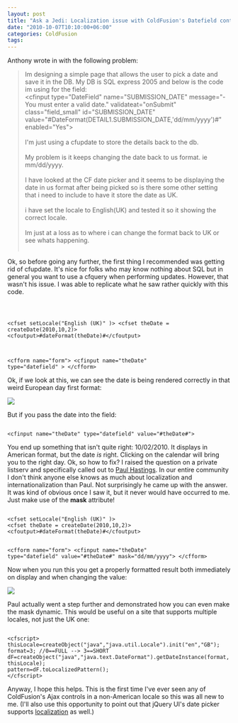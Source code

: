 ```yaml
---
layout: post
title: "Ask a Jedi: Localization issue with ColdFusion's Datefield control"
date: "2010-10-07T10:10:00+06:00"
categories: ColdFusion 
tags: 
---
```


Anthony wrote in with the following problem:

<p/>

<blockquote>
Im designing a simple page that allows the user to pick a date and save it in the DB.
My DB is SQL express 2005 and below is the code im using for the field:<br/>
&lt;cfinput type="DateField" name="SUBMISSION_DATE" message="- You must enter a valid date." validateat="onSubmit" class="field_small" id="SUBMISSION_DATE" value="#DateFormat(DETAIL1.SUBMISSION_DATE,'dd/mm/yyyy')#" enabled="Yes"&gt;
<br/><br/>
I'm just using a cfupdate to store the details back to the db.
<br/><br/>
My problem is it keeps changing the date back to us format. ie mm/dd/yyyy.
<br/><br/>
I have looked at the CF date picker and it seems to be displaying the date in us format after being picked so is there some other setting that i need to include to have it store the date as UK.
<br/><br/>
i have set the locale to English(UK) and tested it so it showing the correct locale.
<br/><br/>
Im just at a loss as to where i can change the format back to UK or see whats happening.
<br/><br/>
</blockquote>
<!--more-->
<p/>

Ok, so before going any further, the first thing I recommended was getting rid of cfupdate. It's nice for folks who may know nothing about SQL but in general you want to use a cfquery when performing updates. However, that wasn't his issue. I was able to replicate what he saw rather quickly with this code.

<p/>

<code>

&lt;cfset setLocale("English (UK)" )&gt;
&lt;cfset theDate = createDate(2010,10,2)&gt;
&lt;cfoutput&gt;#dateFormat(theDate)#&lt;/cfoutput&gt;

&lt;cfform name="form"&gt;
	&lt;cfinput name="theDate" type="datefield" &gt;
&lt;/cfform&gt;
</code>

<p>

Ok, if we look at this, we can see the date is being rendered correctly in that weird European day first format:

<p/>

<img src="https://static.raymondcamden.com/images/screen13.png" />

<p/>

But if you pass the date into the field:

<p/>

<code>
&lt;cfinput name="theDate" type="datefield" value="#theDate#"&gt;
</code>

<p/>

You end up something that isn't quite right: 10/02/2010. It displays in American format, but the date <i>is</i> right. Clicking on the calendar will bring you to the right day. Ok, so how to fix? I raised the question on a private listserv and specifically called out to <a href="http://cfg11n.blogspot.com/">Paul Hastings</a>. In our entire community I don't think anyone else knows as much about localization and internationalization than Paul. Not surprisingly he came up with the answer. It was kind of obvious once I saw it, but it never would have occurred to me. Just make use of the <b>mask</b> attribute!

<p/>

<code>
&lt;cfset setLocale("English (UK)" )&gt;
&lt;cfset theDate = createDate(2010,10,2)&gt;
&lt;cfoutput&gt;#dateFormat(theDate)#&lt;/cfoutput&gt;

&lt;cfform name="form"&gt;
	&lt;cfinput name="theDate" type="datefield" value="#theDate#" mask="dd/mm/yyyy"&gt;
&lt;/cfform&gt;
</code>

<p/>

Now when you run this you get a properly formatted result both immediately on display and when changing the value:

<p/>

<img src="https://static.raymondcamden.com/images/cfjedi/screen14.png" />

<p/>

Paul actually went a step further and demonstrated how you can even make the mask dynamic. This would be useful on a site that supports multiple locales, not just the UK one:

<p/>

<code>
&lt;cfscript&gt;
thisLocale=createObject("java","java.util.Locale").init("en","GB");     
format=3; //0==FULL --&gt; 3==SHORT
dF=createObject("java","java.text.DateFormat").getDateInstance(format,thisLocale);
pattern=dF.toLocalizedPattern();        
&lt;/cfscript&gt;
</code>

<p/>

Anyway, I hope this helps. This is the first time I've ever seen any of ColdFusion's Ajax controls in a non-American locale so this was all new to me. (I'll also use this opportunity to point out that jQuery UI's date picker supports <a href="http://jqueryui.com/demos/datepicker/#localization">localization</a> as well.)
